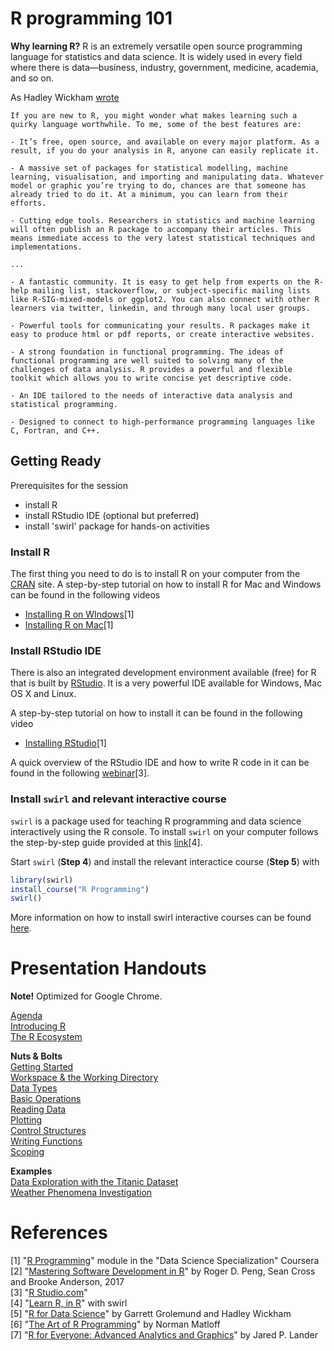 # R programming 101

__Why learning R?__ R is an extremely versatile open source programming language for statistics and data science. It is widely used in every field where there is data—business, industry, government, medicine, academia, and so on.

As Hadley Wickham [wrote](http://adv-r.had.co.nz/Introduction.html)

```
If you are new to R, you might wonder what makes learning such a quirky language worthwhile. To me, some of the best features are:

- It’s free, open source, and available on every major platform. As a result, if you do your analysis in R, anyone can easily replicate it.

- A massive set of packages for statistical modelling, machine learning, visualisation, and importing and manipulating data. Whatever model or graphic you’re trying to do, chances are that someone has already tried to do it. At a minimum, you can learn from their efforts.

- Cutting edge tools. Researchers in statistics and machine learning will often publish an R package to accompany their articles. This means immediate access to the very latest statistical techniques and implementations.

...

- A fantastic community. It is easy to get help from experts on the R-help mailing list, stackoverflow, or subject-specific mailing lists like R-SIG-mixed-models or ggplot2. You can also connect with other R learners via twitter, linkedin, and through many local user groups.

- Powerful tools for communicating your results. R packages make it easy to produce html or pdf reports, or create interactive websites.

- A strong foundation in functional programming. The ideas of functional programming are well suited to solving many of the challenges of data analysis. R provides a powerful and flexible toolkit which allows you to write concise yet descriptive code.

- An IDE tailored to the needs of interactive data analysis and statistical programming.

- Designed to connect to high-performance programming languages like C, Fortran, and C++.
```


## Getting Ready

Prerequisites for the session

- install R
- install RStudio IDE (optional but preferred)
- install 'swirl' package for hands-on activities

### Install R

The first thing you need to do is to install R on your computer from the [CRAN](https://cran.r-project.org/) site. A step-by-step tutorial on how to install R for Mac and Windows can be found in the following videos

- [Installing R on WIndows](https://www.youtube.com/watch?v=Ohnk9hcxf9M&feature=youtu.be)[1]    
- [Installing R on Mac](https://www.youtube.com/watch?v=uxuuWXU-7UQ&feature=youtu.be)[1]  


### Install RStudio IDE

There is also an integrated development environment available (free) for R that is built by [RStudio](https://www.rstudio.com/products/rstudio/download/). It is a very powerful IDE available for Windows, Mac OS X and Linux. 

A step-by-step tutorial on how to install it can be found in the following video

- [Installing RStudio](https://www.youtube.com/watch?v=bM7Sfz-LADM&feature=youtu.be)[1]

A quick overview of the RStudio IDE and how to write R code in it can be found in the following [webinar](https://www.rstudio.com/resources/webinars/rstudio-essentials-webinar-series-part-1/)[3].

### Install `swirl` and relevant interactive course

`swirl` is a package used for teaching R programming and data science interactively using the R console. To install `swirl` on your computer follows the step-by-step guide provided at this [link](http://swirlstats.com/students.html)[4].

Start `swirl` (__Step 4__) and install the relevant interactice course (__Step 5__) with 

```r
library(swirl)
install_course("R Programming")
swirl()
```

More information on how to install swirl interactive courses can be found [here](https://github.com/swirldev/swirl_courses).

# Presentation Handouts

__Note!__ Optimized for Google Chrome.

[Agenda](http://htmlpreview.github.io/?https://github.com/Statoil/R_programming_101/blob/master/presentations/00_agenda.html#/)  
[Introducing R](http://htmlpreview.github.io/?https://github.com/Statoil/R_programming_101/blob/master/presentations/01_introducing_R.html)  
[The R Ecosystem](http://htmlpreview.github.io/?https://github.com/Statoil/R_programming_101/blob/master/presentations/02_the_R_ecosystem.html)  

__Nuts & Bolts__  
[Getting Started](http://htmlpreview.github.io/?https://github.com/Statoil/R_programming_101/blob/master/presentations/03_01_R_nuts_and_bolts_getting_started.html)  
[Workspace & the Working Directory](http://htmlpreview.github.io/?https://github.com/Statoil/R_programming_101/blob/master/presentations/03_02_R_nuts_and_bolts_workspace.html)  
[Data Types](http://htmlpreview.github.io/?https://github.com/Statoil/R_programming_101/blob/master/presentations/03_03_R_nuts_and_bolts_data_types.html)  
[Basic Operations](http://htmlpreview.github.io/?https://github.com/Statoil/R_programming_101/blob/master/presentations/03_04_R_nuts_and_bolts_basic_operations.html)  
[Reading Data](http://htmlpreview.github.io/?https://github.com/Statoil/R_programming_101/blob/master/presentations/03_05_R_nuts_and_bolts_reading.html)  
[Plotting](http://htmlpreview.github.io/?https://github.com/Statoil/R_programming_101/blob/master/presentations/03_06_R_nuts_and_bolts_plotting.html)  
[Control Structures](http://htmlpreview.github.io/?https://github.com/Statoil/R_programming_101/blob/master/presentations/03_07_R_nuts_and_bolts_control_structures.html)  
[Writing Functions](http://htmlpreview.github.io/?https://github.com/Statoil/R_programming_101/blob/master/presentations/03_08_R_nuts_and_bolts_functions.html)  
[Scoping](http://htmlpreview.github.io/?https://github.com/Statoil/R_programming_101/blob/master/presentations/03_09_R_nuts_and_bolts_scoping.html) 

__Examples__  
[Data Exploration with the Titanic Dataset](http://htmlpreview.github.io/?https://github.com/Statoil/R_programming_101/blob/master/examples/titanicExploration.html)  
[Weather Phenomena Investigation](https://rpubs.com/pparacch/119663)  

# References

[1] "[R Programming](https://www.coursera.org/learn/r-programming)" module in the "Data Science Specialization" Coursera  
[2] "[Mastering Software Development in R](http://rdpeng.github.io/RProgDA/)" by Roger D. Peng, Sean Cross and Brooke Anderson, 2017  
[3] "[R Studio.com](https://www.rstudio.com/)"  
[4] "[Learn R, in R](http://swirlstats.com/)" with swirl  
[5] "[R for Data Science](http://r4ds.had.co.nz/)" by Garrett Grolemund and Hadley Wickham  
[6] "[The Art of R Programming](http://shop.oreilly.com/product/9781593273842.do)" by Norman Matloff  
[7] "[R for Everyone: Advanced Analytics and Graphics](https://www.goodreads.com/book/show/20306869-r-for-everyone)" by Jared P. Lander
